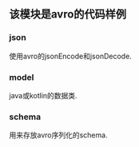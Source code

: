 ## 该模块是avro的代码样例

### json

使用avro的jsonEncode和jsonDecode.

### model

java或kotlin的数据类.

### schema

用来存放avro序列化的schema.